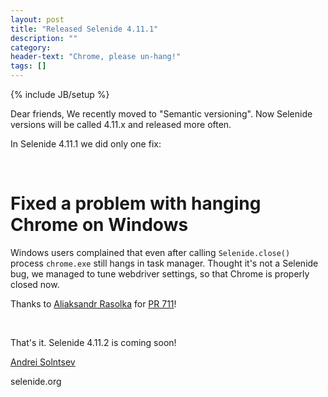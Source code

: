 ```yaml
---
layout: post
title: "Released Selenide 4.11.1"
description: ""
category:
header-text: "Chrome, please un-hang!"
tags: []
---
```

{% include JB/setup %}
 
Dear friends,
We recently moved to "Semantic versioning". Now Selenide versions will be called 4.11.x and released more often. 

In Selenide 4.11.1 we did only one fix:

<br>

# Fixed a problem with hanging Chrome on Windows

Windows users complained that even after calling `Selenide.close()` process `chrome.exe` still hangs in task manager.
Thought it's not a Selenide bug, we managed to tune webdriver settings, so that Chrome is properly closed now.

Thanks to [Aliaksandr Rasolka](https://github.com/rosolko) for [PR 711](https://github.com/codeborne/selenide/pull/711)!

<br>

That's it. Selenide 4.11.2 is coming soon!

[Andrei Solntsev](http://asolntsev.github.io/)

selenide.org
